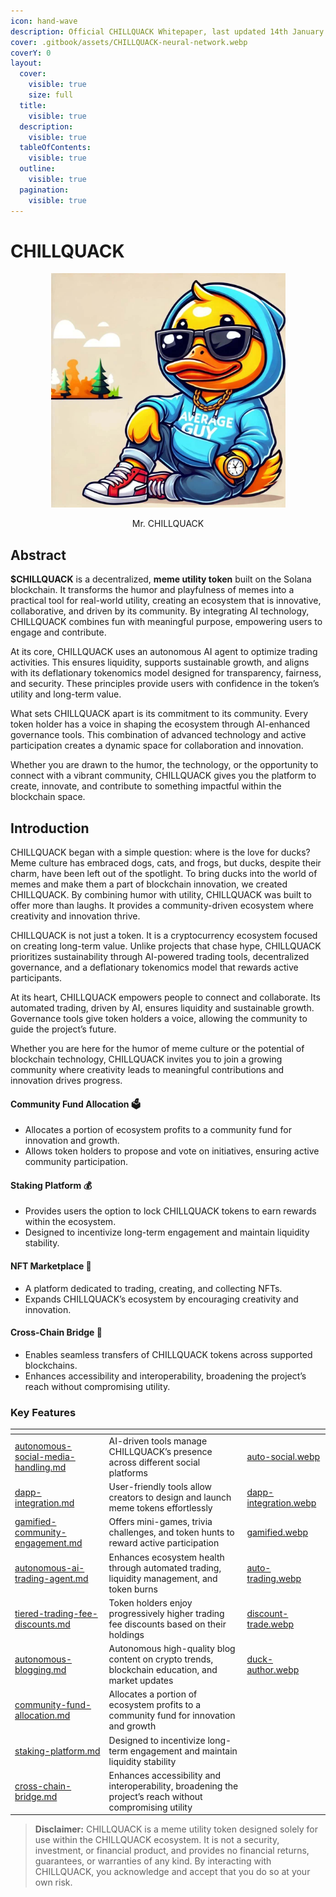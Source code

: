```yaml
---
icon: hand-wave
description: Official CHILLQUACK Whitepaper, last updated 14th January 2025
cover: .gitbook/assets/CHILLQUACK-neural-network.webp
coverY: 0
layout:
  cover:
    visible: true
    size: full
  title:
    visible: true
  description:
    visible: true
  tableOfContents:
    visible: true
  outline:
    visible: true
  pagination:
    visible: true
---
```


# CHILLQUACK

<div align="center"><figure><img src=".gitbook/assets/CHILLQUACK.jpeg" alt="Official token meme logo, Mr. CHILLQUACK" width="375"><figcaption><p>Mr. CHILLQUACK</p></figcaption></figure></div>

## Abstract

**$CHILLQUACK** is a decentralized, **meme utility token** built on the Solana blockchain. It transforms the humor and playfulness of memes into a practical tool for real-world utility, creating an ecosystem that is innovative, collaborative, and driven by its community. By integrating AI technology, CHILLQUACK combines fun with meaningful purpose, empowering users to engage and contribute.

At its core, CHILLQUACK uses an autonomous AI agent to optimize trading activities. This ensures liquidity, supports sustainable growth, and aligns with its deflationary tokenomics model designed for transparency, fairness, and security. These principles provide users with confidence in the token’s utility and long-term value.

What sets CHILLQUACK apart is its commitment to its community. Every token holder has a voice in shaping the ecosystem through AI-enhanced governance tools. This combination of advanced technology and active participation creates a dynamic space for collaboration and innovation.

Whether you are drawn to the humor, the technology, or the opportunity to connect with a vibrant community, CHILLQUACK gives you the platform to create, innovate, and contribute to something impactful within the blockchain space.

## Introduction

CHILLQUACK began with a simple question: where is the love for ducks? Meme culture has embraced dogs, cats, and frogs, but ducks, despite their charm, have been left out of the spotlight. To bring ducks into the world of memes and make them a part of blockchain innovation, we created CHILLQUACK. By combining humor with utility, CHILLQUACK was built to offer more than laughs. It provides a community-driven ecosystem where creativity and innovation thrive.

CHILLQUACK is not just a token. It is a cryptocurrency ecosystem focused on creating long-term value. Unlike projects that chase hype, CHILLQUACK prioritizes sustainability through AI-powered trading tools, decentralized governance, and a deflationary tokenomics model that rewards active participants.

At its heart, CHILLQUACK empowers people to connect and collaborate. Its automated trading, driven by AI, ensures liquidity and sustainable growth. Governance tools give token holders a voice, allowing the community to guide the project’s future.

Whether you are here for the humor of meme culture or the potential of blockchain technology, CHILLQUACK invites you to join a growing community where creativity leads to meaningful contributions and innovation drives progress.

#### Community Fund Allocation 🗳️ <a href="#community-fund-allocation" id="community-fund-allocation"></a>

* Allocates a portion of ecosystem profits to a community fund for innovation and growth.
* Allows token holders to propose and vote on initiatives, ensuring active community participation.

#### Staking Platform 💰 <a href="#staking-platform" id="staking-platform"></a>

* Provides users the option to lock CHILLQUACK tokens to earn rewards within the ecosystem.
* Designed to incentivize long-term engagement and maintain liquidity stability.

#### NFT Marketplace 🎨 <a href="#nft-marketplace" id="nft-marketplace"></a>

* A platform dedicated to trading, creating, and collecting NFTs.
* Expands CHILLQUACK’s ecosystem by encouraging creativity and innovation.

#### Cross-Chain Bridge 🌉 <a href="#cross-chain-bridge" id="cross-chain-bridge"></a>

* Enables seamless transfers of CHILLQUACK tokens across supported blockchains.
* Enhances accessibility and interoperability, broadening the project’s reach without compromising utility.

### Key Features

<table data-column-title-hidden data-view="cards" data-full-width="false"><thead><tr><th data-type="content-ref"></th><th></th><th data-hidden data-card-cover data-type="files"></th></tr></thead><tbody><tr><td><a href="key-features/autonomous-social-media-handling.md">autonomous-social-media-handling.md</a></td><td>AI-driven tools manage CHILLQUACK’s presence across different social platforms</td><td><a href=".gitbook/assets/auto-social.webp">auto-social.webp</a></td></tr><tr><td><a href="key-features/dapp-integration.md">dapp-integration.md</a></td><td>User-friendly tools allow creators to design and launch meme tokens effortlessly</td><td><a href=".gitbook/assets/dapp-integration.webp">dapp-integration.webp</a></td></tr><tr><td><a href="key-features/gamified-community-engagement.md">gamified-community-engagement.md</a></td><td>Offers mini-games, trivia challenges, and token hunts to reward active participation</td><td><a href=".gitbook/assets/gamified.webp">gamified.webp</a></td></tr><tr><td><a href="key-features/autonomous-ai-trading-agent.md">autonomous-ai-trading-agent.md</a></td><td>Enhances ecosystem health through automated trading, liquidity management, and token burns</td><td><a href=".gitbook/assets/auto-trading.webp">auto-trading.webp</a></td></tr><tr><td><a href="key-features/tiered-trading-fee-discounts.md">tiered-trading-fee-discounts.md</a></td><td>Token holders enjoy progressively higher trading fee discounts based on their holdings</td><td><a href=".gitbook/assets/discount-trade.webp">discount-trade.webp</a></td></tr><tr><td><a href="key-features/autonomous-blogging.md">autonomous-blogging.md</a></td><td>Autonomous high-quality blog content on crypto trends, blockchain education, and market updates</td><td><a href=".gitbook/assets/duck-author.webp">duck-author.webp</a></td></tr><tr><td><a href="key-features/community-fund-allocation.md">community-fund-allocation.md</a></td><td>Allocates a portion of ecosystem profits to a community fund for innovation and growth</td><td></td></tr><tr><td><a href="key-features/staking-platform.md">staking-platform.md</a></td><td>Designed to incentivize long-term engagement and maintain liquidity stability</td><td></td></tr><tr><td><a href="key-features/cross-chain-bridge.md">cross-chain-bridge.md</a></td><td>Enhances accessibility and interoperability, broadening the project’s reach without compromising utility</td><td></td></tr></tbody></table>

> **Disclaimer:** CHILLQUACK is a meme utility token designed solely for use within the CHILLQUACK ecosystem. It is not a security, investment, or financial product, and provides no financial returns, guarantees, or warranties of any kind. By interacting with CHILLQUACK, you acknowledge and accept that you do so at your own risk.
